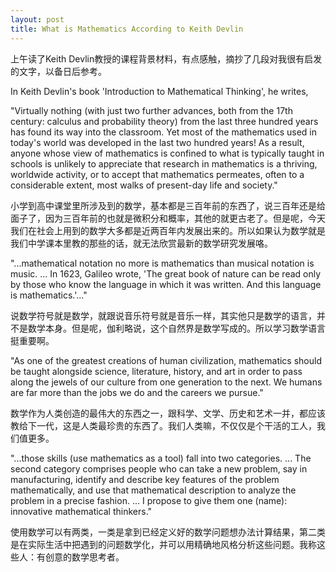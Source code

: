 ```yaml
---
layout: post
title: What is Mathematics According to Keith Devlin
---
```

上午读了Keith Devlin教授的课程背景材料，有点感触，摘抄了几段对我很有启发的文字，以备日后参考。

In Keith Devlin's book 'Introduction to Mathematical Thinking', he writes, 

"Virtually nothing (with just two further advances, both from the 17th century: calculus and probability theory) from the last three hundred years has found its way into the classroom. Yet most of the mathematics used in today's world was developed in the last two hundred years! As a result, anyone whose view of mathematics is confined to what is typically taught in schools is unlikely to appreciate that research in mathematics is a thriving, worldwide activity, or to accept that mathematics permeates, often to a considerable extent, most walks of present-day life and society."

小学到高中课堂里所涉及到的数学，基本都是三百年前的东西了，说三百年还是给面子了，因为三百年前的也就是微积分和概率，其他的就更古老了。但是呢，今天我们在社会上用到的数学大多都是近两百年内发展出来的。所以如果认为数学就是我们中学课本里教的那些的话，就无法欣赏最新的数学研究发展咯。

"...mathematical notation no more is mathematics than musical notation is music. ... In 1623, Galileo wrote, 'The great book of nature can be read only by those who know the language in which it was written. And this language is mathematics.'..."

说数学符号就是数学，就跟说音乐符号就是音乐一样，其实他只是数学的语言，并不是数学本身。但是呢，伽利略说，这个自然界是数学写成的。所以学习数学语言挺重要啊。

"As one of the greatest creations of human civilization, mathematics should be taught alongside science, literature, history, and art in order to pass along the jewels of our culture from one generation to the next. We humans are far more than the jobs we do and the careers we pursue."

数学作为人类创造的最伟大的东西之一，跟科学、文学、历史和艺术一并，都应该教给下一代，这是人类最珍贵的东西了。我们人类嘛，不仅仅是个干活的工人，我们值更多。

"...those skills (use mathematics as a tool) fall into two categories. ... The second category comprises people who can take a new problem, say in manufacturing, identify and describe key features of the problem mathematically, and use that mathematical description to analyze the problem in a precise fashion. ... I propose to give them one (name): innovative mathematical thinkers."

使用数学可以有两类，一类是拿到已经定义好的数学问题想办法计算结果，第二类是在实际生活中把遇到的问题数学化，并可以用精确地风格分析这些问题。我称这些人：有创意的数学思考者。
